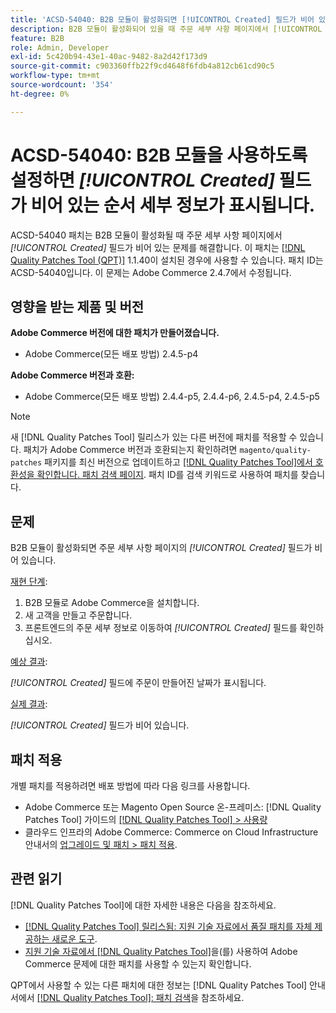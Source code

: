```yaml
---
title: 'ACSD-54040: B2B 모듈이 활성화되면 [!UICONTROL Created] 필드가 비어 있는 순서 세부 정보'
description: B2B 모듈이 활성화되어 있을 때 주문 세부 사항 페이지에서 [!UICONTROL Created] 필드가 비어 있는 Adobe Commerce 문제를 해결하려면 ACSD-54040 패치를 적용합니다.
feature: B2B
role: Admin, Developer
exl-id: 5c420b94-43e1-40ac-9482-8a2d42f173d9
source-git-commit: c903360ffb22f9cd4648f6fdb4a812cb61cd90c5
workflow-type: tm+mt
source-wordcount: '354'
ht-degree: 0%

---
```


# ACSD-54040: B2B 모듈을 사용하도록 설정하면 *[!UICONTROL Created]* 필드가 비어 있는 순서 세부 정보가 표시됩니다.

ACSD-54040 패치는 B2B 모듈이 활성화될 때 주문 세부 사항 페이지에서 *[!UICONTROL Created]* 필드가 비어 있는 문제를 해결합니다. 이 패치는 [[!DNL Quality Patches Tool (QPT)]](/help/announcements/adobe-commerce-announcements/magento-quality-patches-released-new-tool-to-self-serve-quality-patches.md) 1.1.40이 설치된 경우에 사용할 수 있습니다. 패치 ID는 ACSD-54040입니다. 이 문제는 Adobe Commerce 2.4.7에서 수정됩니다.

## 영향을 받는 제품 및 버전

**Adobe Commerce 버전에 대한 패치가 만들어졌습니다.**

* Adobe Commerce(모든 배포 방법) 2.4.5-p4

**Adobe Commerce 버전과 호환:**

* Adobe Commerce(모든 배포 방법) 2.4.4-p5, 2.4.4-p6, 2.4.5-p4, 2.4.5-p5

>[!NOTE]
>
>새 [!DNL Quality Patches Tool] 릴리스가 있는 다른 버전에 패치를 적용할 수 있습니다. 패치가 Adobe Commerce 버전과 호환되는지 확인하려면 `magento/quality-patches` 패키지를 최신 버전으로 업데이트하고 [[!DNL Quality Patches Tool]에서 호환성을 확인합니다. 패치 검색 페이지](https://experienceleague.adobe.com/tools/commerce-quality-patches/index.html?lang=ko). 패치 ID를 검색 키워드로 사용하여 패치를 찾습니다.

## 문제

B2B 모듈이 활성화되면 주문 세부 사항 페이지의 *[!UICONTROL Created]* 필드가 비어 있습니다.

<u>재현 단계</u>:

1. B2B 모듈로 Adobe Commerce을 설치합니다.
1. 새 고객을 만들고 주문합니다.
1. 프론트엔드의 주문 세부 정보로 이동하여 *[!UICONTROL Created]* 필드를 확인하십시오.

<u>예상 결과</u>:

*[!UICONTROL Created]* 필드에 주문이 만들어진 날짜가 표시됩니다.

<u>실제 결과</u>:

*[!UICONTROL Created]* 필드가 비어 있습니다.

## 패치 적용

개별 패치를 적용하려면 배포 방법에 따라 다음 링크를 사용합니다.

* Adobe Commerce 또는 Magento Open Source 온-프레미스: [!DNL Quality Patches Tool] 가이드의 [[!DNL Quality Patches Tool] > 사용량](https://experienceleague.adobe.com/docs/commerce-operations/tools/quality-patches-tool/usage.html?lang=ko)
* 클라우드 인프라의 Adobe Commerce: Commerce on Cloud Infrastructure 안내서의 [업그레이드 및 패치 > 패치 적용](https://experienceleague.adobe.com/docs/commerce-cloud-service/user-guide/develop/upgrade/apply-patches.html?lang=ko).

## 관련 읽기

[!DNL Quality Patches Tool]에 대한 자세한 내용은 다음을 참조하세요.

* [[!DNL Quality Patches Tool] 릴리스됨: 지원 기술 자료에서 품질 패치를 자체 제공하는 새로운 도구](/help/announcements/adobe-commerce-announcements/magento-quality-patches-released-new-tool-to-self-serve-quality-patches.md).
* [지원 기술 자료에서  [!DNL Quality Patches Tool]](/help/support-tools/patches-available-in-qpt-tool/check-patch-for-magento-issue-with-magento-quality-patches.md)을(를) 사용하여 Adobe Commerce 문제에 대한 패치를 사용할 수 있는지 확인합니다.

QPT에서 사용할 수 있는 다른 패치에 대한 정보는 [!DNL Quality Patches Tool] 안내서에서 [[!DNL Quality Patches Tool]: 패치 검색](https://experienceleague.adobe.com/tools/commerce-quality-patches/index.html?lang=ko)을 참조하세요.
